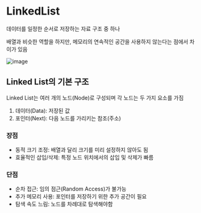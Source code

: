 # LinkedList

데이터를 일정한 순서로 저장하는 자료 구조 중 하나

배열과 비슷한 역할을 하지만, 메모리의 연속적인 공간을 사용하지 않는다는 점에서 차이가 있음

![image](https://github.com/user-attachments/assets/d4e117a1-d7b5-4720-836b-fab5c42c0563)


## Linked List의 기본 구조

Linked List는 여러 개의 노드(Node)로 구성되며 각 노드는 두 가지 요소를 가짐

1. 데이터(Data): 저장된 값
2. 포인터(Next): 다음 노드를 가리키는 참조(주소)

### 장점
- 동적 크기 조정: 배열과 달리 크기를 미리 설정하지 않아도 됨
- 효율적인 삽입/삭제: 특정 노드 위치에서의 삽입 및 삭제가 빠름

### 단점
- 순차 접근: 임의 점근(Random Access)가 불가능
- 추가 메모리 사용: 포인터를 저장하기 위한 추가 공간이 필요
- 탐색 속도 느림: 노드를 차례대로 탐색해야함

